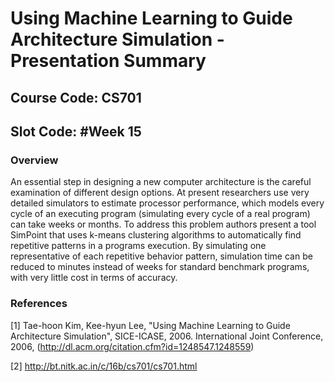 # Using Machine Learning to Guide Architecture Simulation - Presentation Summary
## Course Code: CS701	<br/>
## Slot Code: #Week 15	<br/>

### Overview		<br/>
An essential step in designing a new computer architecture is the careful examination of different design options. At present researchers use very detailed simulators to estimate processor performance, which models every cycle of an executing program (simulating every cycle of a real program) can take weeks or months. To address this problem authors present a tool SimPoint that uses k-means clustering algorithms to automatically find repetitive patterns in a programs execution. By simulating one representative of each repetitive behavior pattern, simulation time can be reduced to minutes instead of weeks for standard benchmark programs, with very little cost in terms of accuracy. 

### References         <br/>

[1] Tae-hoon Kim, Kee-hyun Lee, "Using Machine Learning to Guide Architecture Simulation", SICE-ICASE, 2006. International Joint Conference, 2006, (http://dl.acm.org/citation.cfm?id=1248547.1248559)

[2] http://bt.nitk.ac.in/c/16b/cs701/cs701.html
